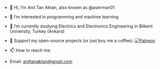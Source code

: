 - 👋 Hi, I’m Anıl Tan Aktan, also known as @aserman01
- 👀 I’m interested in programming and machine learning
- 🌱 I’m currently studying Electrics and Electronics Engineering in Bilkent University, Turkey (Ankara)
- 🚀 Support my open-source projects (or just buy me a coffee): [![Patreon](https://img.shields.io/badge/Support%20Me%20on-Patreon-orange?style=for-the-badge&logo=patreon)](https://www.patreon.com/AsertheLaserCrow)

- 📫 How to reach me:
- Email: aniltanaktan@gmail.com
